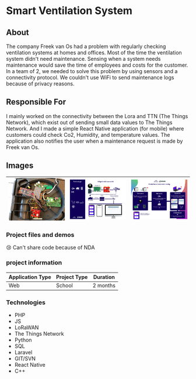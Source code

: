 # Smart Ventilation System


## About
The company Freek van Os had a problem with regularly checking ventilation systems at homes and offices.
Most of the time the ventilation system didn't need maintenance.
Sensing when a system needs maintenance would save the time of employees and costs for the customer.
In a team of 2, we needed to solve this problem by using sensors and a connectivity protocol.
We couldn't use WiFi to send maintenance logs because of privacy reasons.

## Responsible For
I mainly worked on the connectivity between the Lora and TTN (The Things Network), which exist out of sending small data values to The Things Network.
And I made a simple React Native application (for mobile) where customers could check Co2, Humidity, and temperature values.
The application also notifies the user when a maintenance request is made by Freek van Os.

## Images
|<img class="h-18" src="/public/images/OverzichtBox.jpeg"> |<img class="h-18 ml-3" src="/public/images/OverzichtIsen.jpg"> |<img class="h-18 ml-3" src="/public/images/OnderhoudPoster.jpg"> |
|:--------------------------------------------------------:|:-------------------------------------------------------------:|:---------------------------------------------------------------:|


### Project files and demos
😢 Can't share code because of NDA

### project information

|**Application Type**| **Project Type** | **Duration** |
|---|--|----------|
|Web| School | 2 months |

### Technologies
- PHP
- JS
- LoRaWAN
- The Things Network
- Python
- SQL
- Laravel
- GIT/SVN
- React Native
- C++



